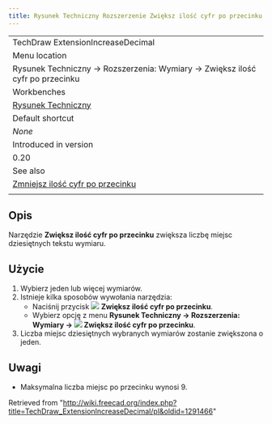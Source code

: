 ```yaml
---
title: Rysunek Techniczny Rozszerzenie Zwiększ ilość cyfr po przecinku
---
```

|  |
| --- |
| TechDraw ExtensionIncreaseDecimal |
| Menu location |
| Rysunek Techniczny → Rozszerzenia: Wymiary → Zwiększ ilość cyfr po przecinku |
| Workbenches |
| [Rysunek Techniczny](/TechDraw_Workbench/pl "TechDraw Workbench/pl") |
| Default shortcut |
| *None* |
| Introduced in version |
| 0.20 |
| See also |
| [Zmniejsz ilość cyfr po przecinku](/TechDraw_ExtensionDecreaseDecimal/pl "TechDraw ExtensionDecreaseDecimal/pl") |
|  |

## Opis

Narzędzie **Zwiększ ilość cyfr po przecinku** zwiększa liczbę miejsc dziesiętnych tekstu wymiaru.

## Użycie

1. Wybierz jeden lub więcej wymiarów.
2. Istnieje kilka sposobów wywołania narzędzia:
   * Naciśnij przycisk ![](/images/TechDraw_ExtensionIncreaseDecimal.svg) **Zwiększ ilość cyfr po przecinku**.
   * Wybierz opcję z menu **Rysunek Techniczny → Rozszerzenia: Wymiary → ![](/images/TechDraw_ExtensionIncreaseDecimal.svg) Zwiększ ilość cyfr po przecinku**.
3. Liczba miejsc dziesiętnych wybranych wymiarów zostanie zwiększona o jeden.

## Uwagi

* Maksymalna liczba miejsc po przecinku wynosi 9.

Retrieved from "<http://wiki.freecad.org/index.php?title=TechDraw_ExtensionIncreaseDecimal/pl&oldid=1291466>"